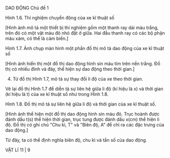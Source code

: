 DAO ĐỘNG Chủ đề 1

Hình 1.6. Thí nghiệm chuyển động của xe kĩ thuật số

[Hình ảnh mô tả một thiết bị thí nghiệm gồm một thanh ray dài màu trắng, trên đó có một vật màu đỏ nhỏ đặt ở giữa. Hai đầu thanh ray có các bộ phận màu xám, có thể là cảm biến.]

Hình 1.7. Ảnh chụp màn hình một phần đồ thị mô tả dao động của xe kĩ thuật số

[Hình ảnh hiển thị một đồ thị dao động hình sin màu tím trên nền trắng. Đồ thị có nhiều đỉnh và đáy, thể hiện sự dao động theo thời gian.]

4. Từ đồ thị Hình 1.7, mô tả sự thay đổi li độ của xe theo thời gian.

Vẽ lại đồ thị Hình 1.7 để diễn tả sự liên hệ giữa li độ (kí hiệu là x) và thời gian (kí hiệu là t) của xe kĩ thuật số như trong Hình 1.8.

Hình 1.8. Đồ thị mô tả sự liên hệ giữa li độ và thời gian của xe kĩ thuật số.

[Hình ảnh thể hiện một đồ thị dao động hình sin màu đỏ. Trục hoành được đánh dấu t(s) thể hiện thời gian, trục tung được đánh dấu x(cm) thể hiện li độ. Đồ thị có ghi chú "Chu kì, T" và "Biên độ, A" để chỉ ra các đặc trưng của dao động.]

Từ đây, ta có thể định nghĩa biên độ, chu kì và tần số của dao động.

VẬT LÍ 11 | 9
